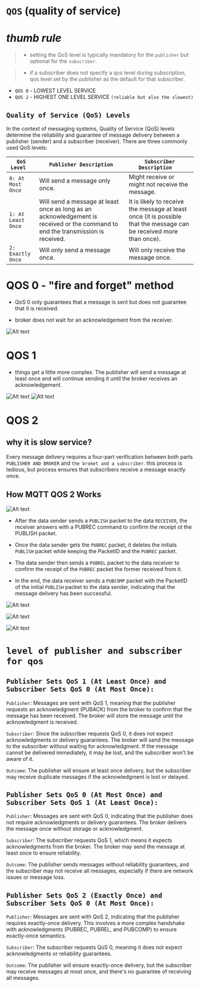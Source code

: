 # `QOS` (quality of service)

# _thumb rule_
> - setting the QoS level is typically mandatory for the `publisher` but optional for the `subscriber`. 

> - if a subscriber does not specify a qos level during subscription, qos level set by the publisher as the default for that subscriber.   


-   `QOS 0` - LOWEST LEVEL SERVICE 
- `QOS 2` - HIGHEST ONE LEVEL SERVICE `(reliable but also the slowest)`
## ```Quality of Service (QoS) Levels```

In the context of messaging systems, Quality of Service (QoS) levels determine the reliability and guarantee of message delivery between a publisher (sender) and a subscriber (receiver). There are three commonly used QoS levels:

| `QoS Level  `     | `Publisher Description`                                            | `Subscriber Description   `                                    |
|-----------------|----------------------------------------------------------------|--------------------------------------------------------------|
| `0: At Most Once `| Will send a message only once.                                  | Might receive or might not receive the message.              |
| `1: At Least Once`| Will send a message at least once as long as an acknowledgement is received or the command to end the transmission is received. | It is likely to receive the message at least once (it is possible that the message can be received more than once). |
| `2: Exactly Once `| Will only send a message once.                                  | Will only receive the message once.                           |

# QOS 0 - "fire and forget" method 
 
- QoS 0 only guarantees that a message is sent but does not guarantee that it is received.

- broker does not wait for an acknowledgement from the receiver. 

![Alt text](image.png)


# QOS 1 

- things get a little more complex. The publisher will send a message at least once and will continue sending it until the broker receives an acknowledgement.
 
![Alt text](image-2.png)
![Alt text](image-3.png)

# QOS 2 

## why it is slow service?

Every message delivery requires a four-part verification between both parts `PUBLISHER AND BROKER` and `the broket and a subscriber`. this process is tedious, but process ensures that subscribers receive a message exactly once. 

## How MQTT QOS 2 Works 

![Alt text](image-4.png)

- After the data sender sends a `PUBLISH` packet to the data `RECEIVER`, the receiver answers with a PUBREC command to confirm the receipt ot the PUBLISH packet. 


- Once the data sender gets the `PUBREC` packet, it deletes the initials `PUBLISH` packet while keeping the PacketID and the `PUBREC` packet.

- The data sender then sends a `PUBREL` packet to the data receiver to confirm the receipt of the `PUBREC` packet the former received from it. 

- In the end, the data receiver sends a `PUBCOMP` packet with the PacketID of the initial `PUBLISH` packet to the data sender, indicating that the message delivery has been successful.

![Alt text](image-5.png)

![Alt text](image-7.png)

![Alt text](image-8.png)

# `level of publisher and subscriber for qos`

## `Publisher Sets QoS 1 (At Least Once) and Subscriber Sets QoS 0 (At Most Once):`

`Publisher`: Messages are sent with QoS 1, meaning that the publisher requests an acknowledgment (PUBACK) from the broker to confirm that the message has been received. The broker will store the message until the acknowledgment is received.

`Subscriber`: Since the subscriber requests QoS 0, it does not expect acknowledgments or delivery guarantees. The broker will send the message to the subscriber without waiting for acknowledgment. If the message cannot be delivered immediately, it may be lost, and the subscriber won't be aware of it.

`Outcome`: The publisher will ensure at least once delivery, but the subscriber may receive duplicate messages if the acknowledgment is lost or delayed.

## `Publisher Sets QoS 0 (At Most Once) and Subscriber Sets QoS 1 (At Least Once):`

`Publisher`: Messages are sent with QoS 0, indicating that the publisher does not require acknowledgments or delivery guarantees. The broker delivers the message once without storage or acknowledgment.

`Subscriber`: The subscriber requests QoS 1, which means it expects acknowledgments from the broker. The broker may send the message at least once to ensure reliability.

`Outcome`: The publisher sends messages without reliability guarantees, and the subscriber may not receive all messages, especially if there are network issues or message loss.

## `Publisher Sets QoS 2 (Exactly Once) and Subscriber Sets QoS 0 (At Most Once):`

`Publisher`: Messages are sent with QoS 2, indicating that the publisher requires exactly-once delivery. This involves a more complex handshake with acknowledgments (PUBREC, PUBREL, and PUBCOMP) to ensure exactly-once semantics.

`Subscriber`: The subscriber requests QoS 0, meaning it does not expect acknowledgments or reliability guarantees.

`Outcome`: The publisher will ensure exactly-once delivery, but the subscriber may receive messages at most once, and there's no guarantee of receiving all messages.
